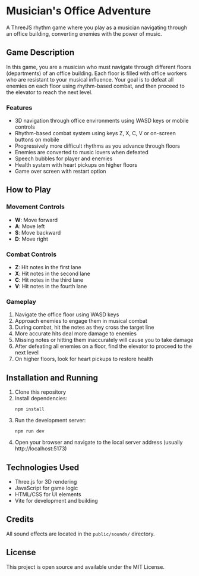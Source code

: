 # Musician's Office Adventure

A ThreeJS rhythm game where you play as a musician navigating through an office building, converting enemies with the power of music.

## Game Description

In this game, you are a musician who must navigate through different floors (departments) of an office building. Each floor is filled with office workers who are resistant to your musical influence. Your goal is to defeat all enemies on each floor using rhythm-based combat, and then proceed to the elevator to reach the next level.

### Features

- 3D navigation through office environments using WASD keys or mobile controls
- Rhythm-based combat system using keys Z, X, C, V or on-screen buttons on mobile
- Progressively more difficult rhythms as you advance through floors
- Enemies are converted to music lovers when defeated
- Speech bubbles for player and enemies
- Health system with heart pickups on higher floors
- Game over screen with restart option

## How to Play

### Movement Controls
- **W**: Move forward
- **A**: Move left
- **S**: Move backward
- **D**: Move right

### Combat Controls
- **Z**: Hit notes in the first lane
- **X**: Hit notes in the second lane
- **C**: Hit notes in the third lane
- **V**: Hit notes in the fourth lane

### Gameplay
1. Navigate the office floor using WASD keys
2. Approach enemies to engage them in musical combat
3. During combat, hit the notes as they cross the target line
4. More accurate hits deal more damage to enemies
5. Missing notes or hitting them inaccurately will cause you to take damage
6. After defeating all enemies on a floor, find the elevator to proceed to the next level
7. On higher floors, look for heart pickups to restore health

## Installation and Running

1. Clone this repository
2. Install dependencies:
   ```
   npm install
   ```
3. Run the development server:
   ```
   npm run dev
   ```
4. Open your browser and navigate to the local server address (usually http://localhost:5173)

## Technologies Used

- Three.js for 3D rendering
- JavaScript for game logic
- HTML/CSS for UI elements
- Vite for development and building

## Credits

All sound effects are located in the `public/sounds/` directory.

## License

This project is open source and available under the MIT License. 
